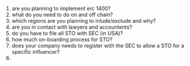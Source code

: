 1. are you planning to implement erc 1400?
2. what do you need to do on and off chain?
3. which regions are you planning to inlude/exclude and why?
4. are you in contact with lawyers and accountents?
5. do you have to file all STO with SEC (in USA)?
6. how much on-boarding process for STO?
7. does your company needs to register with the SEC to allow a STO for a specific influencer?
8. 